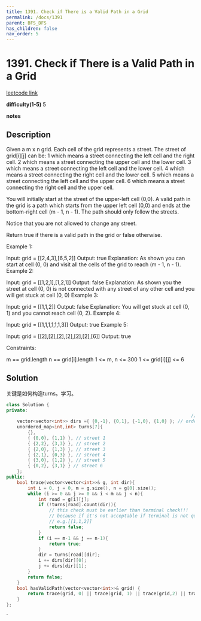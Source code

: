 ```yaml
---
title: 1391. Check if There is a Valid Path in a Grid
permalink: /docs/1391
parent: BFS_DFS
has_children: false
nav_order: 5
---
```

# 1391. Check if There is a Valid Path in a Grid
[leetcode link](https://leetcode.com/problems/check-if-there-is-a-valid-path-in-a-grid/)

**difficulty(1-5)** 
5

**notes**   


## Description
Given a m x n grid. Each cell of the grid represents a street. The street of grid[i][j] can be:
1 which means a street connecting the left cell and the right cell.
2 which means a street connecting the upper cell and the lower cell.
3 which means a street connecting the left cell and the lower cell.
4 which means a street connecting the right cell and the lower cell.
5 which means a street connecting the left cell and the upper cell.
6 which means a street connecting the right cell and the upper cell.


You will initially start at the street of the upper-left cell (0,0). A valid path in the grid is a path which starts from the upper left cell (0,0) and ends at the bottom-right cell (m - 1, n - 1). The path should only follow the streets.

Notice that you are not allowed to change any street.

Return true if there is a valid path in the grid or false otherwise.

 

Example 1:


Input: grid = [[2,4,3],[6,5,2]]
Output: true
Explanation: As shown you can start at cell (0, 0) and visit all the cells of the grid to reach (m - 1, n - 1).
Example 2:


Input: grid = [[1,2,1],[1,2,1]]
Output: false
Explanation: As shown you the street at cell (0, 0) is not connected with any street of any other cell and you will get stuck at cell (0, 0)
Example 3:

Input: grid = [[1,1,2]]
Output: false
Explanation: You will get stuck at cell (0, 1) and you cannot reach cell (0, 2).
Example 4:

Input: grid = [[1,1,1,1,1,1,3]]
Output: true
Example 5:

Input: grid = [[2],[2],[2],[2],[2],[2],[6]]
Output: true
 

Constraints:

m == grid.length
n == grid[i].length
1 <= m, n <= 300
1 <= grid[i][j] <= 6

## Solution

关键是如何构造turns。学习。

```c++
class Solution {
private:
                                                                     //. 0  1. 2. 3
    vector<vector<int>> dirs ={ {0,-1}, {0,1}, {-1,0}, {1,0} }; // order: l, r, u, d
    unordered_map<int,int> turns[7]{
        {},
        { {0,0}, {1,1} }, // street 1
        { {2,2}, {3,3} }, // street 2
        { {2,0}, {1,3} }, // street 3
        { {2,1}, {0,3} }, // street 4
        { {3,0}, {1,2} }, // street 5
        { {0,2}, {3,1} } // street 6
    };
public:
    bool trace(vector<vector<int>>& g, int dir){
        int i = 0, j = 0, m = g.size(), n = g[0].size();
        while (i >= 0 && j >= 0 && i < m && j < n){
            int road = g[i][j];
            if (!turns[road].count(dir)){
                // this check must be earlier than terminal check!!!
                // because if it's not acceptable if terminal is not qualified
                // e.g.[[1,1,2]]
                return false;
            }
            if (i == m-1 && j == n-1){
                return true;
            }
            dir = turns[road][dir];
            i += dirs[dir][0];
            j += dirs[dir][1];      
        }
        return false;
    }
    bool hasValidPath(vector<vector<int>>& grid) {
        return trace(grid, 0) || trace(grid, 1) || trace(grid,2) || trace(grid,3);
    }
};
```

<!-- 
Default label
{: .label }

Blue label
{: .label .label-blue }

Stable
{: .label .label-green }

New release
{: .label .label-purple }

Coming soon
{: .label .label-yellow }

Deprecated
{: .label .label-red } -->
`